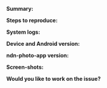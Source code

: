 **Summary:**

<!-- Summarize your issue in one sentence (what goes wrong, what did you expect to happen)

_Before creating an issue, please search the existing issues to see if a similar one has already been created. You can search issues by specific labels (e.g. `label:nearby`) or just by typing keywords into the search filter._-->

**Steps to reproduce:**

<!--How can we reproduce the issue?
What did you expect the app to do, and what did you see instead?-->

**System logs:**
<!--Add logcat files here (if possible).-->

**Device and Android version:**

<!--What make and model device (e.g., Samsung J7) did you encounter this on?
What Android version (e.g., Android 4.0 Ice Cream Sandwich or Android 6.0 Marshmallow) are you running?
Is it the stock version from the manufacturer or a custom ROM ?-->

**ndn-photo-app version:**

<!--You can find this information by going to the navigation drawer in the app and tapping 'About'. If you are building from our codebase instead of downloading the app, please also mention the branch and build variant (e.g. master and prodDebug).-->

**Screen-shots:**

<!--Can be created by pressing the Volume Down and Power Button at the same time on Android 4.0 and higher.-->

**Would you like to work on the issue?**

<!--Please let us know whether you want to fix the issue by yourself. If not, anyone can get the issue assigned to them.-->
